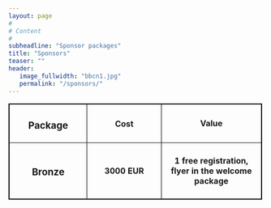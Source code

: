 ```yaml
---
layout: page
#
# Content
#
subheadline: "Sponsor packages"
title: "Sponsors"
teaser: ""
header:
   image_fullwidth: "bbcn1.jpg"
   permalink: "/sponsors/"
---
```


<table border="1" style="width:500px; text-align:center; vertical-align=middle; border:1px solid black; ">
 
 <tr>
  <th width="150" style="text-align:center;" > <h3>Package</h3> </th>
  <th width="150" style="text-align:center;" > <h4>Cost</h4> </th>
  <th width="200" style="text-align:center;" > Value </th>
 </tr>
 
 <tr>
  <td width="150" style="text-align:center;" > <h3>Bronze</h3> </td>
  <td width="150" style="text-align:center;" > <h4>3000 EUR</h4> </td>
  <td width="200" style="text-align:center;" > 
	<h4> 1 free registration, flyer in the welcome package </h4>
  </td>
 </tr>
</table>


